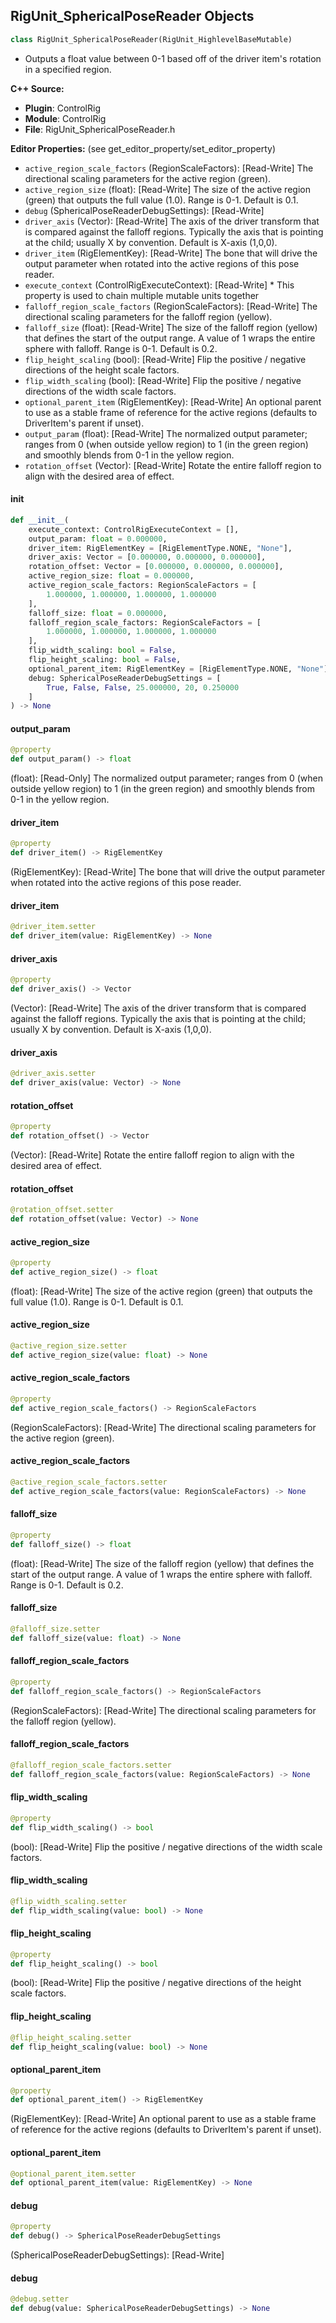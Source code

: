## RigUnit_SphericalPoseReader Objects

```python
class RigUnit_SphericalPoseReader(RigUnit_HighlevelBaseMutable)
```

* Outputs a float value between 0-1 based off of the driver item's rotation in a specified region.

**C++ Source:**

- **Plugin**: ControlRig
- **Module**: ControlRig
- **File**: RigUnit_SphericalPoseReader.h

**Editor Properties:** (see get_editor_property/set_editor_property)

- ``active_region_scale_factors`` (RegionScaleFactors):  [Read-Write] The directional scaling parameters for the active region (green).
- ``active_region_size`` (float):  [Read-Write] The size of the active region (green) that outputs the full value (1.0). Range is 0-1. Default is 0.1.
- ``debug`` (SphericalPoseReaderDebugSettings):  [Read-Write]
- ``driver_axis`` (Vector):  [Read-Write] The axis of the driver transform that is compared against the falloff regions. Typically the axis that is pointing at the child; usually X by convention. Default is X-axis (1,0,0).
- ``driver_item`` (RigElementKey):  [Read-Write] The bone that will drive the output parameter when rotated into the active regions of this pose reader.
- ``execute_context`` (ControlRigExecuteContext):  [Read-Write] * This property is used to chain multiple mutable units together
- ``falloff_region_scale_factors`` (RegionScaleFactors):  [Read-Write] The directional scaling parameters for the falloff region (yellow).
- ``falloff_size`` (float):  [Read-Write] The size of the falloff region (yellow) that defines the start of the output range. A value of 1 wraps the entire sphere with falloff. Range is 0-1. Default is 0.2.
- ``flip_height_scaling`` (bool):  [Read-Write] Flip the positive / negative directions of the height scale factors.
- ``flip_width_scaling`` (bool):  [Read-Write] Flip the positive / negative directions of the width scale factors.
- ``optional_parent_item`` (RigElementKey):  [Read-Write] An optional parent to use as a stable frame of reference for the active regions (defaults to DriverItem's parent if unset).
- ``output_param`` (float):  [Read-Write] The normalized output parameter; ranges from 0 (when outside yellow region) to 1 (in the green region) and smoothly blends from 0-1 in the yellow region.
- ``rotation_offset`` (Vector):  [Read-Write] Rotate the entire falloff region to align with the desired area of effect.

<a id="unreal.RigUnit_SphericalPoseReader.__init__"></a>

#### __init__

```python
def __init__(
    execute_context: ControlRigExecuteContext = [],
    output_param: float = 0.000000,
    driver_item: RigElementKey = [RigElementType.NONE, "None"],
    driver_axis: Vector = [0.000000, 0.000000, 0.000000],
    rotation_offset: Vector = [0.000000, 0.000000, 0.000000],
    active_region_size: float = 0.000000,
    active_region_scale_factors: RegionScaleFactors = [
        1.000000, 1.000000, 1.000000, 1.000000
    ],
    falloff_size: float = 0.000000,
    falloff_region_scale_factors: RegionScaleFactors = [
        1.000000, 1.000000, 1.000000, 1.000000
    ],
    flip_width_scaling: bool = False,
    flip_height_scaling: bool = False,
    optional_parent_item: RigElementKey = [RigElementType.NONE, "None"],
    debug: SphericalPoseReaderDebugSettings = [
        True, False, False, 25.000000, 20, 0.250000
    ]
) -> None
```

<a id="unreal.RigUnit_SphericalPoseReader.output_param"></a>

#### output_param

```python
@property
def output_param() -> float
```

(float):  [Read-Only] The normalized output parameter; ranges from 0 (when outside yellow region) to 1 (in the green region) and smoothly blends from 0-1 in the yellow region.

<a id="unreal.RigUnit_SphericalPoseReader.driver_item"></a>

#### driver_item

```python
@property
def driver_item() -> RigElementKey
```

(RigElementKey):  [Read-Write] The bone that will drive the output parameter when rotated into the active regions of this pose reader.

<a id="unreal.RigUnit_SphericalPoseReader.driver_item"></a>

#### driver_item

```python
@driver_item.setter
def driver_item(value: RigElementKey) -> None
```

<a id="unreal.RigUnit_SphericalPoseReader.driver_axis"></a>

#### driver_axis

```python
@property
def driver_axis() -> Vector
```

(Vector):  [Read-Write] The axis of the driver transform that is compared against the falloff regions. Typically the axis that is pointing at the child; usually X by convention. Default is X-axis (1,0,0).

<a id="unreal.RigUnit_SphericalPoseReader.driver_axis"></a>

#### driver_axis

```python
@driver_axis.setter
def driver_axis(value: Vector) -> None
```

<a id="unreal.RigUnit_SphericalPoseReader.rotation_offset"></a>

#### rotation_offset

```python
@property
def rotation_offset() -> Vector
```

(Vector):  [Read-Write] Rotate the entire falloff region to align with the desired area of effect.

<a id="unreal.RigUnit_SphericalPoseReader.rotation_offset"></a>

#### rotation_offset

```python
@rotation_offset.setter
def rotation_offset(value: Vector) -> None
```

<a id="unreal.RigUnit_SphericalPoseReader.active_region_size"></a>

#### active_region_size

```python
@property
def active_region_size() -> float
```

(float):  [Read-Write] The size of the active region (green) that outputs the full value (1.0). Range is 0-1. Default is 0.1.

<a id="unreal.RigUnit_SphericalPoseReader.active_region_size"></a>

#### active_region_size

```python
@active_region_size.setter
def active_region_size(value: float) -> None
```

<a id="unreal.RigUnit_SphericalPoseReader.active_region_scale_factors"></a>

#### active_region_scale_factors

```python
@property
def active_region_scale_factors() -> RegionScaleFactors
```

(RegionScaleFactors):  [Read-Write] The directional scaling parameters for the active region (green).

<a id="unreal.RigUnit_SphericalPoseReader.active_region_scale_factors"></a>

#### active_region_scale_factors

```python
@active_region_scale_factors.setter
def active_region_scale_factors(value: RegionScaleFactors) -> None
```

<a id="unreal.RigUnit_SphericalPoseReader.falloff_size"></a>

#### falloff_size

```python
@property
def falloff_size() -> float
```

(float):  [Read-Write] The size of the falloff region (yellow) that defines the start of the output range. A value of 1 wraps the entire sphere with falloff. Range is 0-1. Default is 0.2.

<a id="unreal.RigUnit_SphericalPoseReader.falloff_size"></a>

#### falloff_size

```python
@falloff_size.setter
def falloff_size(value: float) -> None
```

<a id="unreal.RigUnit_SphericalPoseReader.falloff_region_scale_factors"></a>

#### falloff_region_scale_factors

```python
@property
def falloff_region_scale_factors() -> RegionScaleFactors
```

(RegionScaleFactors):  [Read-Write] The directional scaling parameters for the falloff region (yellow).

<a id="unreal.RigUnit_SphericalPoseReader.falloff_region_scale_factors"></a>

#### falloff_region_scale_factors

```python
@falloff_region_scale_factors.setter
def falloff_region_scale_factors(value: RegionScaleFactors) -> None
```

<a id="unreal.RigUnit_SphericalPoseReader.flip_width_scaling"></a>

#### flip_width_scaling

```python
@property
def flip_width_scaling() -> bool
```

(bool):  [Read-Write] Flip the positive / negative directions of the width scale factors.

<a id="unreal.RigUnit_SphericalPoseReader.flip_width_scaling"></a>

#### flip_width_scaling

```python
@flip_width_scaling.setter
def flip_width_scaling(value: bool) -> None
```

<a id="unreal.RigUnit_SphericalPoseReader.flip_height_scaling"></a>

#### flip_height_scaling

```python
@property
def flip_height_scaling() -> bool
```

(bool):  [Read-Write] Flip the positive / negative directions of the height scale factors.

<a id="unreal.RigUnit_SphericalPoseReader.flip_height_scaling"></a>

#### flip_height_scaling

```python
@flip_height_scaling.setter
def flip_height_scaling(value: bool) -> None
```

<a id="unreal.RigUnit_SphericalPoseReader.optional_parent_item"></a>

#### optional_parent_item

```python
@property
def optional_parent_item() -> RigElementKey
```

(RigElementKey):  [Read-Write] An optional parent to use as a stable frame of reference for the active regions (defaults to DriverItem's parent if unset).

<a id="unreal.RigUnit_SphericalPoseReader.optional_parent_item"></a>

#### optional_parent_item

```python
@optional_parent_item.setter
def optional_parent_item(value: RigElementKey) -> None
```

<a id="unreal.RigUnit_SphericalPoseReader.debug"></a>

#### debug

```python
@property
def debug() -> SphericalPoseReaderDebugSettings
```

(SphericalPoseReaderDebugSettings):  [Read-Write]

<a id="unreal.RigUnit_SphericalPoseReader.debug"></a>

#### debug

```python
@debug.setter
def debug(value: SphericalPoseReaderDebugSettings) -> None
```

<a id="unreal.RigUnit_SpringIK_DebugSettings"></a>